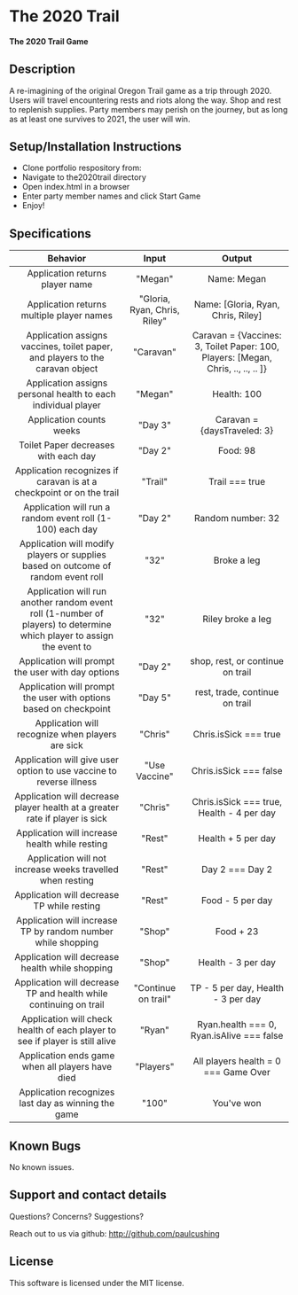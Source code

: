 # The 2020 Trail

#### The 2020 Trail Game

## Description

A re-imagining of the original Oregon Trail game as a trip through 2020. Users will travel encountering rests and riots along the way. Shop and rest to replenish supplies. Party members may perish on the journey, but as long as at least one survives to 2021, the user will win.

## Setup/Installation Instructions

- Clone portfolio respository from:
- Navigate to the2020trail directory
- Open index.html in a browser
- Enter party member names and click Start Game
- Enjoy!

## Specifications

|                                                       Behavior                                                        |            Input             |                                      Output                                      |
| :-------------------------------------------------------------------------------------------------------------------: | :--------------------------: | :------------------------------------------------------------------------------: |
|                                            Application returns player name                                            |           "Megan"            |                                   Name: Megan                                    |
|                                       Application returns multiple player names                                       | "Gloria, Ryan, Chris, Riley" |                        Name: [Gloria, Ryan, Chris, Riley]                        |
|                     Application assigns vaccines, toilet paper, and players to the caravan object                     |          "Caravan"           | Caravan = {Vaccines: 3, Toilet Paper: 100, Players: [Megan, Chris, .., .., .. ]} |
|                             Application assigns personal health to each individual player                             |           "Megan"            |                                   Health: 100                                    |
|                                               Application counts weeks                                                |           "Day 3"            |                           Caravan = {daysTraveled: 3}                            |
|                                         Toilet Paper decreases with each day                                          |           "Day 2"            |                                     Food: 98                                     |
|                         Application recognizes if caravan is at a checkpoint or on the trail                          |           "Trail"            |                                  Trail === true                                  |
|                               Application will run a random event roll (1-100) each day                               |           "Day 2"            |                                Random number: 32                                 |
|                   Application will modify players or supplies based on outcome of random event roll                   |             "32"             |                                   Broke a leg                                    |
| Application will run another random event roll (1-number of players) to determine which player to assign the event to |             "32"             |                                Riley broke a leg                                 |
|                                   Application will prompt the user with day options                                   |           "Day 2"            |                         shop, rest, or continue on trail                         |
|                           Application will prompt the user with options based on checkpoint                           |           "Day 5"            |                          rest, trade, continue on trail                          |
|                                   Application will recognize when players are sick                                    |           "Chris"            |                              Chris.isSick === true                               |
|                          Application will give user option to use vaccine to reverse illness                          |        "Use Vaccine"         |                              Chris.isSick === false                              |
|                      Application will decrease player health at a greater rate if player is sick                      |           "Chris"            |                    Chris.isSick === true, Health - 4 per day                     |
|                                    Application will increase health while resting                                     |            "Rest"            |                                Health + 5 per day                                |
|                              Application will not increase weeks travelled when resting                               |            "Rest"            |                                 Day 2 === Day 2                                  |
|                                      Application will decrease TP while resting                                       |            "Rest"            |                                 Food - 5 per day                                 |
|                             Application will increase TP by random number while shopping                              |            "Shop"            |                                    Food + 23                                     |
|                                    Application will decrease health while shopping                                    |            "Shop"            |                                Health - 3 per day                                |
|                           Application will decrease TP and health while continuing on trail                           |     "Continue on trail"      |                        TP - 5 per day, Health - 3 per day                        |
|                     Application will check health of each player to see if player is still alive                      |            "Ryan"            |                    Ryan.health === 0, Ryan.isAlive === false                     |
|                                   Application ends game when all players have died                                    |          "Players"           |                       All players health = 0 === Game Over                       |
|                                  Application recognizes last day as winning the game                                  |            "100"             |                                    You've won                                    |

## Known Bugs

No known issues.

## Support and contact details

Questions? Concerns? Suggestions?

Reach out to us via github: http://github.com/paulcushing

## License

This software is licensed under the MIT license.
